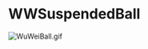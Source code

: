 # WWSuspendedBall
![WuWeiBall.gif](http://upload-images.jianshu.io/upload_images/1968278-2365d4a9759c1af6.gif?imageMogr2/auto-orient/strip)
